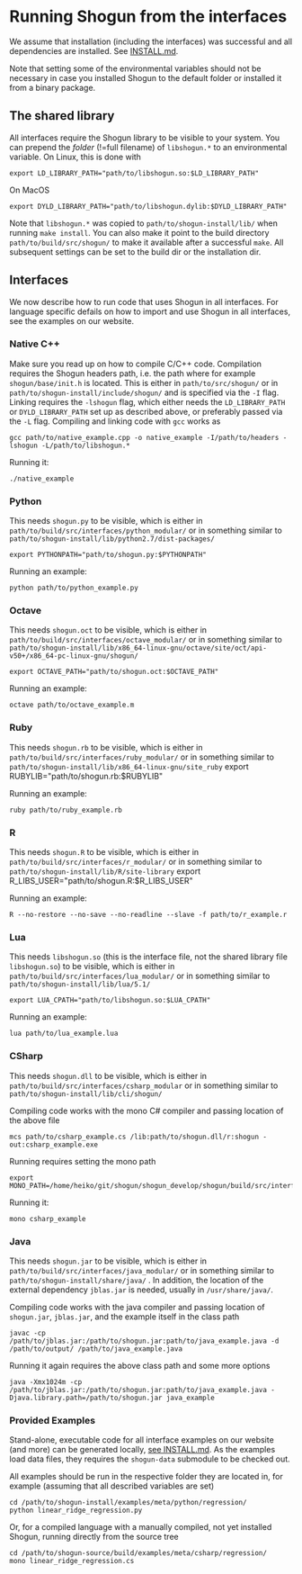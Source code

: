 Running Shogun from the interfaces
==================================

We assume that installation (including the interfaces) was successful and all dependencies are installed. See [INSTALL.md][installation-page].

Note that setting some of the environmental variables should not be necessary in case you installed Shogun to the default folder or installed it from a binary package.

## The shared library
All interfaces require the Shogun library to be visible to your system.
You can prepend the *folder* (!=full filename) of `libshogun.*` to an environmental variable.
On Linux, this is done with

    export LD_LIBRARY_PATH="path/to/libshogun.so:$LD_LIBRARY_PATH"

On MacOS

    export DYLD_LIBRARY_PATH="path/to/libshogun.dylib:$DYLD_LIBRARY_PATH"

Note that `libshogun.*` was copied to `path/to/shogun-install/lib/` when running `make install`.
You can also make it point to the build directory `path/to/build/src/shogun/` to make it available after a successful `make`.
All subsequent settings can be set to the build dir or the installation dir.

## Interfaces

We now describe how to run code that uses Shogun in all interfaces.
For language specific defails on how to import and use Shogun in all interfaces, see the examples on our website.

### Native C++
Make sure you read up on how to compile C/C++ code.
Compilation requires the Shogun headers path, i.e. the path where for example `shogun/base/init.h` is located.
This is either in `path/to/src/shogun/` or in `path/to/shogun-install/include/shogun/` and is specified  via the `-I` flag.
Linking requires the `-lshogun` flag, which either needs the `LD_LIBRARY_PATH` or `DYLD_LIBRARY_PATH` set up as described above, or preferably passed via the `-L` flag.
Compiling and linking code with `gcc` works as

    gcc path/to/native_example.cpp -o native_example -I/path/to/headers -lshogun -L/path/to/libshogun.*

Running it:

    ./native_example

### Python
This needs `shogun.py` to be visible, which is either in `path/to/build/src/interfaces/python_modular/` or in something similar to `path/to/shogun-install/lib/python2.7/dist-packages/`

    export PYTHONPATH="path/to/shogun.py:$PYTHONPATH"

Running an example:

    python path/to/python_example.py

### Octave
This needs `shogun.oct` to be visible, which is either in `path/to/build/src/interfaces/octave_modular/` or in something similar to `path/to/shogun-install/lib/x86_64-linux-gnu/octave/site/oct/api-v50+/x86_64-pc-linux-gnu/shogun/`

    export OCTAVE_PATH="path/to/shogun.oct:$OCTAVE_PATH"

Running an example:

    octave path/to/octave_example.m

### Ruby
This needs `shogun.rb` to be visible, which is either in `path/to/build/src/interfaces/ruby_modular/` or in something similar to `path/to/shogun-install/lib/x86_64-linux-gnu/site_ruby`
    export RUBYLIB="path/to/shogun.rb:$RUBYLIB"

Running an example:

    ruby path/to/ruby_example.rb

### R
This needs `shogun.R` to be visible, which is either in `path/to/build/src/interfaces/r_modular/` or in something similar to `path/to/shogun-install/lib/R/site-library`
    export R_LIBS_USER="path/to/shogun.R:$R_LIBS_USER"

Running an example:

    R --no-restore --no-save --no-readline --slave -f path/to/r_example.r

### Lua
This needs `libshogun.so` (this is the interface file, not the shared library file `libshogun.so`) to be visible, which is either in `path/to/build/src/interfaces/lua_modular/` or in something similar to `path/to/shogun-install/lib/lua/5.1/`

    export LUA_CPATH="path/to/libshogun.so:$LUA_CPATH"

Running an example:

    lua path/to/lua_example.lua

### CSharp
This needs `shogun.dll` to be visible, which is either in `path/to/build/src/interfaces/csharp_modular` or in something similar to `path/to/shogun-install/lib/cli/shogun/`

Compiling code works with the mono C# compiler and passing location of the above file

    mcs path/to/csharp_example.cs /lib:path/to/shogun.dll/r:shogun -out:csharp_example.exe

Running requires setting the mono path

    export MONO_PATH=/home/heiko/git/shogun/shogun_develop/shogun/build/src/interfaces/csharp_modular:$MONO_PATH

Running it:

    mono csharp_example

### Java
This needs `shogun.jar` to be visible, which is either in `path/to/build/src/interfaces/java_modular/` or in something similar to `path/to/shogun-install/share/java/` .
In addition, the location of the external dependency `jblas.jar` is needed,
usually in `/usr/share/java/`.

Compiling code works with the java compiler and passing location of `shogun.jar`,
`jblas.jar`, and the example itself in the class path

    javac -cp /path/to/jblas.jar:/path/to/shogun.jar:path/to/java_example.java -d /path/to/output/ /path/to/java_example.java

Running it again requires the above class path and some more options

    java -Xmx1024m -cp /path/to/jblas.jar:/path/to/shogun.jar:path/to/java_example.java -Djava.library.path=/path/to/shogun.jar java_example

### Provided Examples
Stand-alone, executable code for all interface examples on our website (and more) can be generated locally, [see INSTALL.md][installation-page].
As the examples load data files, they requires the `shogun-data` submodule to be checked out.

All examples should be run in the respective folder they are located in, for example (assuming that all described variables are set)

    cd /path/to/shogun-install/examples/meta/python/regression/
    python linear_ridge_regression.py

Or, for a compiled language with a manually compiled, not yet installed Shogun, running directly from the source tree

    cd /path/to/shogun-source/build/examples/meta/csharp/regression/
    mono linear_ridge_regression.cs

[installation-page]: docs/INSTALL.md